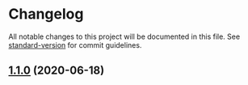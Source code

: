 # Changelog

All notable changes to this project will be documented in this file. See [standard-version](https://github.com/conventional-changelog/standard-version) for commit guidelines.

## [1.1.0](https://github.com/pusherman/dynamodb/compare/v1.0.0...v1.1.0) (2020-06-18)
